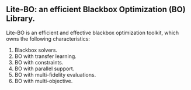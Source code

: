 ## Lite-BO: an efficient Blackbox Optimization (BO) Library.
Lite-BO is an efficient and effective blackbox optimization toolkit, which owns the following characteristics:
1. Blackbox solvers.
2. BO with transfer learning.
3. BO with constraints.
4. BO with parallel support.
5. BO with multi-fidelity evaluations.
6. BO with multi-objective.
